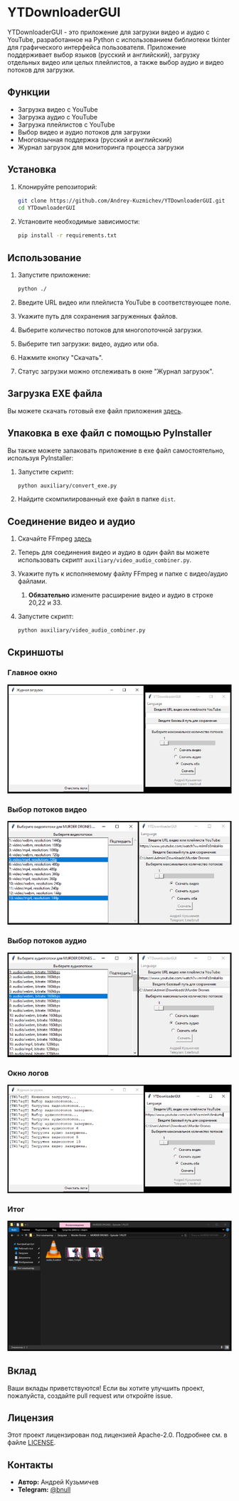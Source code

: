 # YTDownloaderGUI

YTDownloaderGUI - это приложение для загрузки видео и аудио с YouTube, разработанное на Python с использованием
библиотеки tkinter для графического интерфейса пользователя. Приложение поддерживает выбор языков (русский и
английский), загрузку отдельных видео или целых плейлистов, а также выбор аудио и видео потоков для загрузки.

## Функции

- Загрузка видео с YouTube
- Загрузка аудио с YouTube
- Загрузка плейлистов с YouTube
- Выбор видео и аудио потоков для загрузки
- Многоязычная поддержка (русский и английский)
- Журнал загрузок для мониторинга процесса загрузки

## Установка

1. Клонируйте репозиторий:
    ```bash
    git clone https://github.com/Andrey-Kuzmichev/YTDownloaderGUI.git
    cd YTDownloaderGUI
    ```

2. Установите необходимые зависимости:
    ```bash
    pip install -r requirements.txt
    ```

## Использование

1. Запустите приложение:
    ```bash
    python ./
    ```

2. Введите URL видео или плейлиста YouTube в соответствующее поле.

3. Укажите путь для сохранения загруженных файлов.

4. Выберите количество потоков для многопоточной загрузки.

5. Выберите тип загрузки: видео, аудио или оба.

6. Нажмите кнопку "Скачать".

7. Статус загрузки можно отслеживать в окне "Журнал загрузок".

## Загрузка EXE файла

Вы можете скачать готовый exe файл приложения [здесь](https://github.com/Andrey-Kuzmichev/YTDownloaderGUI/releases).

## Упаковка в exe файл с помощью PyInstaller

Вы также можете запаковать приложение в exe файл самостоятельно, используя PyInstaller:

1. Запустите скрипт:
    ```bash
    python auxiliary/convert_exe.py
    ```

2. Найдите скомпилированный exe файл в папке `dist`.

## Соединение видео и аудио

1. Скачайте FFmpeg [здесь](https://ffmpeg.org/download.html)

2. Теперь для соединения видео и аудио в один файл вы можете использовать скрипт `auxiliary/video_audio_combiner.py`.

3. Укажите путь к исполняемому файлу FFmpeg и папке с видео/аудио файлами.
    1. **Обязательно** измените расширение видео и аудио в строке 20,22 и 33.

4. Запустите скрипт:
   ```bash
   python auxiliary/video_audio_combiner.py
   ```

## Скриншоты

### Главное окно

![Main Window](screenshots/main_window.png)

### Выбор потоков видео

![Video Streams Selection](screenshots/video_streams_selection.png)

### Выбор потоков аудио

![Audio Streams Selection](screenshots/audio_streams_selection.png)

### Окно логов

![Log Window](screenshots/log_window.png)

### Итог

![Data in the folder](screenshots/data_folder_result.png)

## Вклад

Ваши вклады приветствуются! Если вы хотите улучшить проект, пожалуйста, создайте pull request или откройте issue.

## Лицензия

Этот проект лицензирован под лицензией Apache-2.0. Подробнее см. в файле [LICENSE](LICENSE).

## Контакты

- **Автор:** Андрей Кузьмичев
- **Telegram:** [@bnull](https://t.me/bnull)
